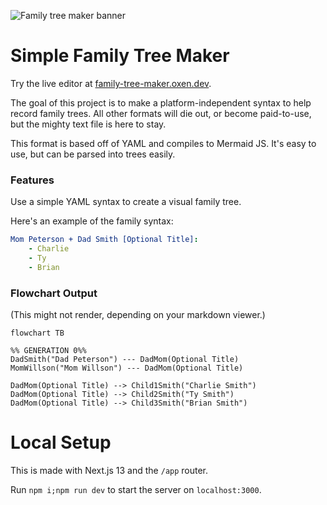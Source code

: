 ![Family tree maker banner](https://oxen.dev/assets/images/tree-banner.png)

# Simple Family Tree Maker

Try the live editor at
[family-tree-maker.oxen.dev](https://family-tree-maker.oxen.dev).

The goal of this project is to make a platform-independent syntax to help record family trees. All other formats will die out, or become paid-to-use, but the mighty text file is here to stay.

This format is based off of YAML and compiles to Mermaid JS. It's easy to use, but can be parsed into trees easily.

### Features

Use a simple YAML syntax to create a visual family tree.

Here's an example of the family syntax:

```yaml
Mom Peterson + Dad Smith [Optional Title]:
    - Charlie
    - Ty
    - Brian
```

### Flowchart Output

(This might not render, depending on your markdown viewer.)

```mermaid
flowchart TB

%% GENERATION 0%%
DadSmith("Dad Peterson") --- DadMom(Optional Title)
MomWillson("Mom Willson") --- DadMom(Optional Title)

DadMom(Optional Title) --> Child1Smith("Charlie Smith")
DadMom(Optional Title) --> Child2Smith("Ty Smith")
DadMom(Optional Title) --> Child3Smith("Brian Smith")

```

# Local Setup

This is made with Next.js 13 and the `/app` router.

Run `npm i;npm run dev` to start the server on `localhost:3000`.
